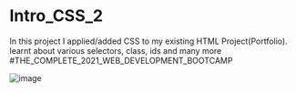 # Intro_CSS_2
In this project I applied/added CSS to my existing HTML Project(Portfolio). learnt about various selectors, class, ids and many more 
#THE_COMPLETE_2021_WEB_DEVELOPMENT_BOOTCAMP

![image](https://user-images.githubusercontent.com/57325260/131559088-5e2a1387-18b4-4162-9618-a07a4d78babc.png)


